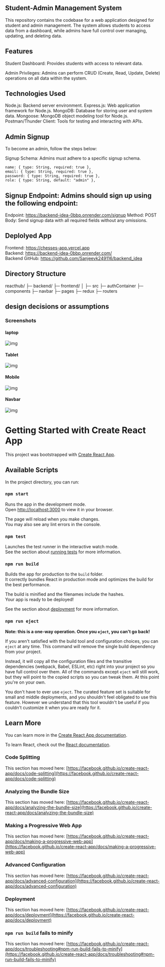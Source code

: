 ## Student-Admin Management System

This repository contains the codebase for a web application designed for student and admin management. The system allows students to access data from a dashboard, while admins have full control over managing, updating, and deleting data.

## Features

Student Dashboard: Provides students with access to relevant data.

Admin Privileges: Admins can perform CRUD (Create, Read, Update, Delete) operations on all data within the system.

## Technologies Used

Node.js: Backend server environment.
Express.js: Web application framework for Node.js.
MongoDB: Database for storing user and system data.
Mongoose: MongoDB object modeling tool for Node.js.
Postman/Thunder Client: Tools for testing and interacting with APIs.

## Admin Signup

To become an admin, follow the steps below:

Signup Schema: Admins must adhere to a specific signup schema.

    name: { type: String, required: true },
    email: { type: String, required: true },
    password: { type: String, required: true },
    role: { type: String, default: "admin" },

## Signup Endpoint: Admins should sign up using the following endpoint:

Endpoint: https://backend-idea-0bbp.onrender.com/signup
Method: POST
Body: Send signup data with all required fields without any omissions.

## Deplolyed App

Frontend: https://chesses-app.vercel.app<br>
Backend: https://backend-idea-0bbp.onrender.com/<br>
Backend GitHub: https://github.com/Sanjeevk249116/backend_idea<br>

## Directory Structure

reacthub/
├─ backend/
├─ frontend/
│ ├─ src
├─ authContainer
├─ components
├─ navbar
├─ pages
├─ redux
├─ routers

## design decisions or assumptions

 <h3>Screenshots</h3>

 <h4>laptop</h4>

<img src='https://i.ibb.co/F8KPB0N/laptop.png' alt='img' />

<h4>Tablet</h4>

<img src='https://i.ibb.co/Hqx3R6k/Tablet.png' alt='img' />

<h4>Mobile</h4>

<img src='https://i.ibb.co/NxbXZfg/mobile.png' alt='img' />

<h4>Navbar</h4>

<img src='https://i.ibb.co/y8mn44R/navbar.png' alt='img' />

# Getting Started with Create React App

This project was bootstrapped with [Create React App](https://github.com/facebook/create-react-app).

## Available Scripts

In the project directory, you can run:

### `npm start`

Runs the app in the development mode.\
Open [http://localhost:3000](http://localhost:3000) to view it in your browser.

The page will reload when you make changes.\
You may also see any lint errors in the console.

### `npm test`

Launches the test runner in the interactive watch mode.\
See the section about [running tests](https://facebook.github.io/create-react-app/docs/running-tests) for more information.

### `npm run build`

Builds the app for production to the `build` folder.\
It correctly bundles React in production mode and optimizes the build for the best performance.

The build is minified and the filenames include the hashes.\
Your app is ready to be deployed!

See the section about [deployment](https://facebook.github.io/create-react-app/docs/deployment) for more information.

### `npm run eject`

**Note: this is a one-way operation. Once you `eject`, you can't go back!**

If you aren't satisfied with the build tool and configuration choices, you can `eject` at any time. This command will remove the single build dependency from your project.

Instead, it will copy all the configuration files and the transitive dependencies (webpack, Babel, ESLint, etc) right into your project so you have full control over them. All of the commands except `eject` will still work, but they will point to the copied scripts so you can tweak them. At this point you're on your own.

You don't have to ever use `eject`. The curated feature set is suitable for small and middle deployments, and you shouldn't feel obligated to use this feature. However we understand that this tool wouldn't be useful if you couldn't customize it when you are ready for it.

## Learn More

You can learn more in the [Create React App documentation](https://facebook.github.io/create-react-app/docs/getting-started).

To learn React, check out the [React documentation](https://reactjs.org/).

### Code Splitting

This section has moved here: [https://facebook.github.io/create-react-app/docs/code-splitting](https://facebook.github.io/create-react-app/docs/code-splitting)

### Analyzing the Bundle Size

This section has moved here: [https://facebook.github.io/create-react-app/docs/analyzing-the-bundle-size](https://facebook.github.io/create-react-app/docs/analyzing-the-bundle-size)

### Making a Progressive Web App

This section has moved here: [https://facebook.github.io/create-react-app/docs/making-a-progressive-web-app](https://facebook.github.io/create-react-app/docs/making-a-progressive-web-app)

### Advanced Configuration

This section has moved here: [https://facebook.github.io/create-react-app/docs/advanced-configuration](https://facebook.github.io/create-react-app/docs/advanced-configuration)

### Deployment

This section has moved here: [https://facebook.github.io/create-react-app/docs/deployment](https://facebook.github.io/create-react-app/docs/deployment)

### `npm run build` fails to minify

This section has moved here: [https://facebook.github.io/create-react-app/docs/troubleshooting#npm-run-build-fails-to-minify](https://facebook.github.io/create-react-app/docs/troubleshooting#npm-run-build-fails-to-minify)

